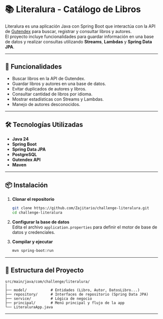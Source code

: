 # 📚 Literalura - Catálogo de Libros

Literalura es una aplicación Java con Spring Boot que interactúa con la API de [Gutendex](https://gutendex.com/) para buscar, registrar y consultar libros y autores.  
El proyecto incluye funcionalidades para guardar información en una base de datos y realizar consultas utilizando **Streams**, **Lambdas** y **Spring Data JPA**.

---

## 🚀 Funcionalidades

- Buscar libros en la API de Gutendex.
- Guardar libros y autores en una base de datos.
- Evitar duplicados de autores y libros.
- Consultar cantidad de libros por idioma.
- Mostrar estadísticas con Streams y Lambdas.
- Manejo de autores desconocidos.

---

## 🛠️ Tecnologías Utilizadas

- **Java 24**
- **Spring Boot**
- **Spring Data JPA**
- **PostgreSQL**
- **Gutendex API**
- **Maven**

---

## 📦 Instalación

1. **Clonar el repositorio**
   ```bash
   git clone https://github.com/Zajitario/challenge-literalura.git
   cd challenge-literalura
   ```

2. **Configurar la base de datos**  
   Edita el archivo `application.properties` para definir el motor de base de datos y credenciales.

3. **Compilar y ejecutar**
   ```bash
   mvn spring-boot:run
   ```

---

## 📂 Estructura del Proyecto

```
src/main/java/com/challenge/literalura/
│
├── model/           # Entidades (Libro, Autor, DatosLibro...)
├── repository/      # Interfaces de repositorio (Spring Data JPA)
├── service/         # Lógica de negocio
├── principal/       # Menú principal y flujo de la app
└── LiteraluraApp.java
```

---
